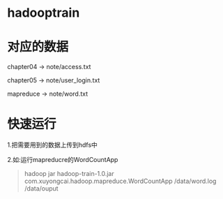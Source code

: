 # hadooptrain

# 对应的数据
chapter04 -> note/access.txt

chapter05 -> note/user_login.txt

mapreduce -> note/word.txt



# 快速运行
1.把需要用到的数据上传到hdfs中

2.如:运行mapreducre的WordCountApp

>hadoop jar hadoop-train-1.0.jar com.xuyongcai.hadoop.mapreduce.WordCountApp /data/word.log /data/ouput


